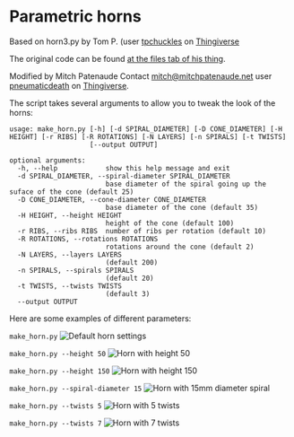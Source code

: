 # Parametric horns
Based on horn3.py by Tom P. (user [tpchuckles](https://www.thingiverse.com/tpchuckles/designs) on [Thingiverse](https://thingiverse.com)

The original code can be found [at the files tab of his thing](https://www.thingiverse.com/thing:5392374/files).

Modified by Mitch Patenaude Contact mitch@mitchpatenaude.net user [pneumaticdeath](https://www.thingiverse.com/pneumaticdeath/designs) on [Thingiverse](https://thingiverse.com).

The script takes several arguments to allow you to tweak the look of the horns:
```
usage: make_horn.py [-h] [-d SPIRAL_DIAMETER] [-D CONE_DIAMETER] [-H HEIGHT] [-r RIBS] [-R ROTATIONS] [-N LAYERS] [-n SPIRALS] [-t TWISTS]
                    [--output OUTPUT]

optional arguments:
  -h, --help            show this help message and exit
  -d SPIRAL_DIAMETER, --spiral-diameter SPIRAL_DIAMETER
                        base diameter of the spiral going up the suface of the cone (default 25)
  -D CONE_DIAMETER, --cone-diameter CONE_DIAMETER
                        base diameter of the cone (default 35)
  -H HEIGHT, --height HEIGHT
                        height of the cone (default 100)
  -r RIBS, --ribs RIBS  number of ribs per rotation (default 10)
  -R ROTATIONS, --rotations ROTATIONS
                        rotations around the cone (default 2)
  -N LAYERS, --layers LAYERS
                        (default 200)
  -n SPIRALS, --spirals SPIRALS
                        (default 20)
  -t TWISTS, --twists TWISTS
                        (default 3)
  --output OUTPUT
```

Here are some examples of different parameters:

```make_horn.py```
![Default horn settings](examples/horn3.png)

```make_horn.py --height 50```
![Horn with height 50](examples/horn_height_50.png)

```make_horn.py --height 150```
![Horn with height 150](examples/horn_height_150.png)

```make_horn.py --spiral-diameter 15```
![Horn with 15mm diameter spiral](examples/horn_15_spiral_dia.png)

```make_horn.py --twists 5```
![Horn with 5 twists](examples/horn_5twists.png)

```make_horn.py --twists 7```
![Horn with 7 twists](examples/horn_7twists.png)
